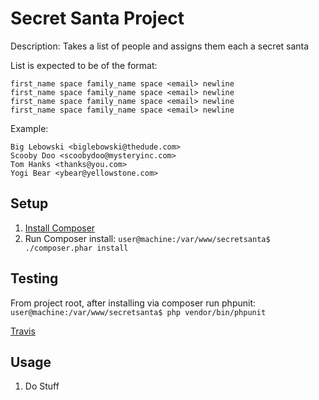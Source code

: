 # Secret Santa Project

Description: Takes a list of people and assigns them each a secret santa

List is expected to be of the format:

    first_name space family_name space <email> newline
    first_name space family_name space <email> newline
    first_name space family_name space <email> newline
    first_name space family_name space <email> newline

Example:

    Big Lebowski <biglebowski@thedude.com>
    Scooby Doo <scoobydoo@mysteryinc.com>
    Tom Hanks <thanks@you.com>
    Yogi Bear <ybear@yellowstone.com>

## Setup

1. [Install Composer](https://getcomposer.org/doc/00-intro.md#installation-nix)
2. Run Composer install: `user@machine:/var/www/secretsanta$ ./composer.phar install`

## Testing

From project root, after installing via composer run phpunit: `user@machine:/var/www/secretsanta$ php vendor/bin/phpunit`

[Travis](https://travis-ci.org/echochamber/SecretSanta)

## Usage

1. Do Stuff